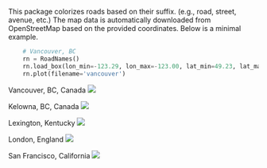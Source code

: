 This package colorizes roads based on their suffix. (e.g., road, street, avenue, etc.) The map data is automatically downloaded from OpenStreetMap based on the provided coordinates. Below is a minimal example.
```python
    # Vancouver, BC
    rn = RoadNames()
    rn.load_box(lon_min=-123.29, lon_max=-123.00, lat_min=49.23, lat_max=49.37)
    rn.plot(filename='vancouver')
```

Vancouver, BC, Canada
![](png/vancouver.png)

Kelowna, BC, Canada
![](png/kelowna.png)

Lexington, Kentucky
![](png/lexington.png)

London, England
![](png/london.png)

San Francisco, California
![](png/sanfrancisco.png)